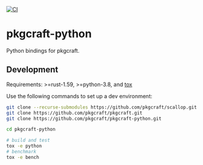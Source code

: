 [![CI](https://github.com/pkgcraft/pkgcraft-python/workflows/CI/badge.svg)](https://github.com/pkgcraft/pkgcraft-python/actions/workflows/ci.yml)

# pkgcraft-python

Python bindings for pkgcraft.

## Development

Requirements: >=rust-1.59, >=python-3.8, and [tox](https://pypi.org/project/tox/)

Use the following commands to set up a dev environment:

```bash
git clone --recurse-submodules https://github.com/pkgcraft/scallop.git
git clone https://github.com/pkgcraft/pkgcraft.git
git clone https://github.com/pkgcraft/pkgcraft-python.git

cd pkgcraft-python

# build and test
tox -e python
# benchmark
tox -e bench
```
